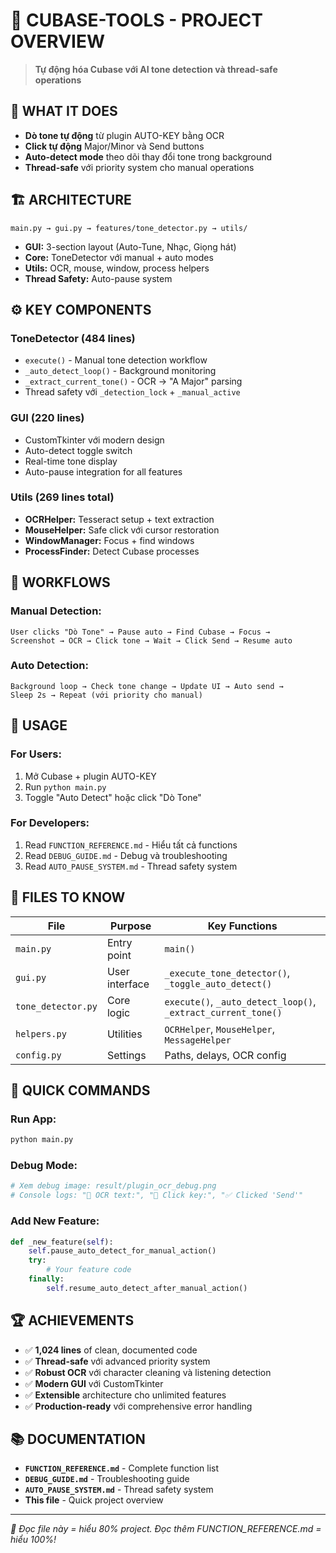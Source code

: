 # 📖 CUBASE-TOOLS - PROJECT OVERVIEW

> **Tự động hóa Cubase với AI tone detection và thread-safe operations**

## 🎯 **WHAT IT DOES**
- **Dò tone tự động** từ plugin AUTO-KEY bằng OCR  
- **Click tự động** Major/Minor và Send buttons
- **Auto-detect mode** theo dõi thay đổi tone trong background
- **Thread-safe** với priority system cho manual operations

## 🏗️ **ARCHITECTURE**
```
main.py → gui.py → features/tone_detector.py → utils/
```
- **GUI:** 3-section layout (Auto-Tune, Nhạc, Giọng hát)
- **Core:** ToneDetector với manual + auto modes  
- **Utils:** OCR, mouse, window, process helpers
- **Thread Safety:** Auto-pause system

## ⚙️ **KEY COMPONENTS**

### **ToneDetector (484 lines)**
- `execute()` - Manual tone detection workflow
- `_auto_detect_loop()` - Background monitoring  
- `_extract_current_tone()` - OCR → "A Major" parsing
- Thread safety với `_detection_lock` + `_manual_active`

### **GUI (220 lines)**  
- CustomTkinter với modern design
- Auto-detect toggle switch
- Real-time tone display  
- Auto-pause integration for all features

### **Utils (269 lines total)**
- **OCRHelper:** Tesseract setup + text extraction
- **MouseHelper:** Safe click với cursor restoration  
- **WindowManager:** Focus + find windows
- **ProcessFinder:** Detect Cubase processes

## 🔄 **WORKFLOWS**

### **Manual Detection:**
```
User clicks "Dò Tone" → Pause auto → Find Cubase → Focus → 
Screenshot → OCR → Click tone → Wait → Click Send → Resume auto
```

### **Auto Detection:**  
```
Background loop → Check tone change → Update UI → Auto send → 
Sleep 2s → Repeat (với priority cho manual)
```

## 🚀 **USAGE**

### **For Users:**
1. Mở Cubase + plugin AUTO-KEY
2. Run `python main.py` 
3. Toggle "Auto Detect" hoặc click "Dò Tone"

### **For Developers:**
1. Read `FUNCTION_REFERENCE.md` - Hiểu tất cả functions
2. Read `DEBUG_GUIDE.md` - Debug và troubleshooting
3. Read `AUTO_PAUSE_SYSTEM.md` - Thread safety system

## 📂 **FILES TO KNOW**

| **File** | **Purpose** | **Key Functions** |
|----------|-------------|-------------------|
| `main.py` | Entry point | `main()` |
| `gui.py` | User interface | `_execute_tone_detector()`, `_toggle_auto_detect()` |
| `tone_detector.py` | Core logic | `execute()`, `_auto_detect_loop()`, `_extract_current_tone()` |
| `helpers.py` | Utilities | `OCRHelper`, `MouseHelper`, `MessageHelper` |
| `config.py` | Settings | Paths, delays, OCR config |

## 🔧 **QUICK COMMANDS**

### **Run App:**
```bash
python main.py
```

### **Debug Mode:**
```python  
# Xem debug image: result/plugin_ocr_debug.png
# Console logs: "📜 OCR text:", "🎹 Click key:", "✅ Clicked 'Send'"
```

### **Add New Feature:**
```python
def _new_feature(self):
    self.pause_auto_detect_for_manual_action()
    try:
        # Your feature code
    finally:
        self.resume_auto_detect_after_manual_action()
```

## 🏆 **ACHIEVEMENTS** 
- ✅ **1,024 lines** of clean, documented code
- ✅ **Thread-safe** với advanced priority system
- ✅ **Robust OCR** với character cleaning và listening detection  
- ✅ **Modern GUI** với CustomTkinter
- ✅ **Extensible** architecture cho unlimited features
- ✅ **Production-ready** với comprehensive error handling

## 📚 **DOCUMENTATION**
- **`FUNCTION_REFERENCE.md`** - Complete function list  
- **`DEBUG_GUIDE.md`** - Troubleshooting guide
- **`AUTO_PAUSE_SYSTEM.md`** - Thread safety system
- **This file** - Quick project overview

---

*🎯 Đọc file này = hiểu 80% project. Đọc thêm FUNCTION_REFERENCE.md = hiểu 100%!*